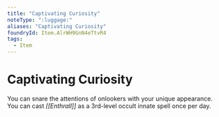 ```yaml
---
title: "Captivating Curiosity"
noteType: ":luggage:"
aliases: "Captivating Curiosity"
foundryId: Item.AlrWH9GnN4eTtvR4
tags:
  - Item
---
```


# Captivating Curiosity

You can snare the attentions of onlookers with your unique appearance. You can cast _[[Enthrall]]_ as a 3rd-level occult innate spell once per day.
